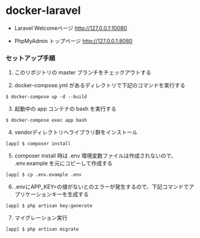 # docker-laravel

- Laravel Welcomeページ
http://127.0.0.1:10080

- PhpMyAdmin トップページ
http://127.0.0.1:8080

 ### セットアップ手順

1. このリポジトリの master ブランチをチェックアウトする

2. docker-compose.yml があるディレクトリで下記のコマンドを実行する
```
$ docker-compose up -d --build
```

3. 起動中の app コンテナの bash を実行する
```
$ docker-compose exec app bash
```

4. vendorディレクトリへライブラリ群をインストール
```
[app] $ composer install
```

5. composer install 時は .env 環境変数ファイルは作成されないので、 .env.example を元にコピーして作成する
```
[app] $ cp .env.example .env
```

6. .envにAPP_KEY=の値がないとのエラーが発生するので、下記コマンドでアプリケーションキーを生成する
```
[app] $ php artisan key:generate
```

7. マイグレーション実行
```
[app] $ php artisan migrate
```

